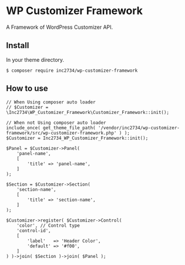 # WP Customizer Framework

A Framework of WordPress Customizer API.

## Install

In your theme directory.

```
$ composer require inc2734/wp-customizer-framework
```

## How to use

```
// When Using composer auto loader
// $Customizer = \Inc2734\WP_Customizer_Framework\Customizer_Framework::init();

// When not Using composer auto loader
include_once( get_theme_file_path( '/vendor/inc2734/wp-customizer-framework/src/wp-customizer-framework.php' ) );
$Customizer = Inc2734_WP_Customizer_Framework::init();

$Panel = $Customizer->Panel(
	'panel-name',
	[
		'title' => 'panel-name',
	]
);

$Section = $Customizer->Section(
	'section-name',
	[
		'title' => 'section-name',
	]
);

$Customizer->register( $Customizer->Control(
	'color', // Control type
	'control-id',
	[
		'label'   => 'Header Color',
		'default' => '#f00',
	]
) )->join( $Section )->join( $Panel );
```
